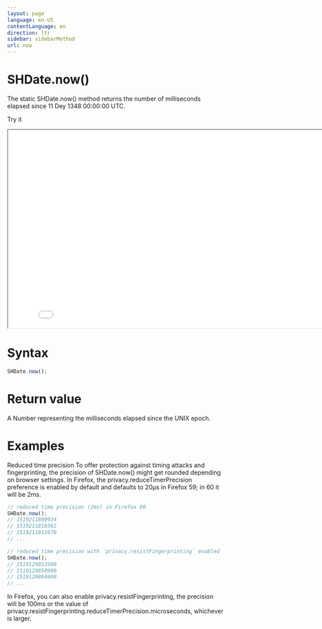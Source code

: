 ```yaml
---
layout: page
language: en-US
contentLanguage: en
direction: ltr
sidebar: sidebarMethod
url: now
---
```


# SHDate.now()

The static SHDate.now() method returns the number of milliseconds elapsed since 11 Dey 1348 00:00:00 UTC.

Try it

<iframe style="width: 830px; height: 460px;" src="/SHDateTime-js/examples/live.html?function=now" title="MDN Web Docs Interactive Example" loading="lazy"></iframe>
<br/>

# Syntax

```js
SHDate.now();
```

# Return value

A Number representing the milliseconds elapsed since the UNIX epoch.

# Examples

Reduced time precision
To offer protection against timing attacks and fingerprinting, the precision of SHDate.now() might get rounded depending on browser settings. In Firefox, the privacy.reduceTimerPrecision preference is enabled by default and defaults to 20µs in Firefox 59; in 60 it will be 2ms.

```js
// reduced time precision (2ms) in Firefox 60
SHDate.now();
// 1519211809934
// 1519211810362
// 1519211811670
// ...

// reduced time precision with `privacy.resistFingerprinting` enabled
SHDate.now();
// 1519129853500
// 1519129858900
// 1519129864400
// ...
```

In Firefox, you can also enable privacy.resistFingerprinting, the precision will be 100ms or the value of privacy.resistFingerprinting.reduceTimerPrecision.microseconds, whichever is larger.

[](https://developer.mozilla.org/en-US/docs/Web/JavaScript/Reference/Global_Objects/Date/now)
